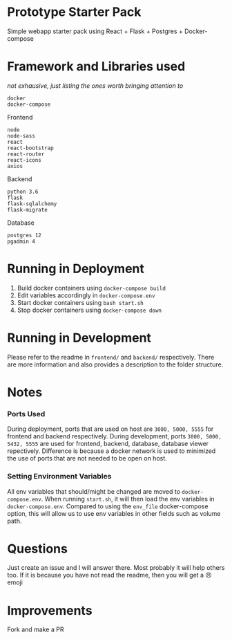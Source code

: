 # Prototype Starter Pack
Simple webapp starter pack using React + Flask + Postgres + Docker-compose

# Framework and Libraries used
*not exhausive, just listing the ones worth bringing attention to*
```
docker
docker-compose
```

Frontend
```
node
node-sass
react
react-bootstrap
react-router
react-icons
axios
```

Backend
```
python 3.6
flask
flask-sqlalchemy
flask-migrate
```

Database
```
postgres 12
pgadmin 4
```

# Running in Deployment

1. Build docker containers using `docker-compose build`
1. Edit variables accordingly in `docker-compose.env`
1. Start docker containers using `bash start.sh`
1. Stop docker containers using `docker-compose down`

# Running in Development

Please refer to the readme in `frontend/` and `backend/` respectively. There are more information and also provides a description to the folder structure.

# Notes

### Ports Used
During deployment, ports that are used on host are `3000, 5000, 5555` for frontend and backend respectively. During development, ports `3000, 5000, 5432, 5555` are used for frontend, backend, database, database viewer repectively. Difference is because a docker network is used to minimized the use of ports that are not needed to be open on host.

### Setting Environment Variables
All env variables that should/might be changed are moved to `docker-compose.env`. When running `start.sh`, it will then load the env variables in `docker-compose.env`. Compared to using the `env_file` docker-compose option, this will allow us to use env variables in other fields such as volume path.

# Questions

Just create an issue and I will answer there. Most probably it will help others too. If it is because you have not read the readme, then you will get a :angry: emoji

# Improvements
Fork and make a PR